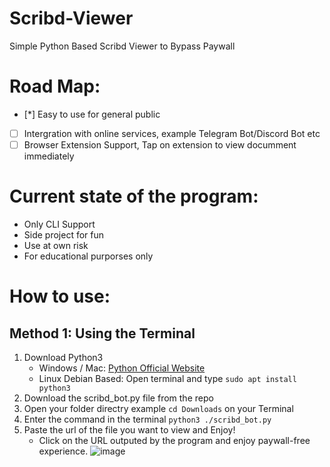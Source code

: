 # Scribd-Viewer
Simple Python Based Scribd Viewer to Bypass Paywall

# Road Map:
- [*] Easy to use for general public
- [ ] Intergration with online services, example Telegram Bot/Discord Bot etc
- [ ] Browser Extension Support, Tap on extension to view documment immediately

# Current state of the program:
- Only CLI Support
- Side project for fun
- Use at own risk
- For educational purporses only

# How to use:
## Method 1: Using the Terminal
1. Download Python3
   - Windows / Mac: [Python Official Website](https://www.python.org/downloads/)
   - Linux Debian Based: Open terminal and type `sudo apt install python3`
2. Download the scribd_bot.py file from the repo
3. Open your folder directry example `cd Downloads` on your Terminal
4. Enter the command in the terminal `python3 ./scribd_bot.py`
5. Paste the url of the file you want to view and Enjoy!
   - Click on the URL outputed by the program and enjoy paywall-free experience.
   ![image](https://github.com/user-attachments/assets/160c9df0-8532-4c68-bd9e-8c2f88348cf8)
